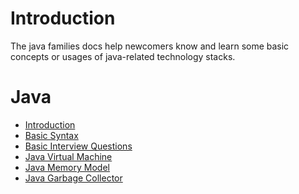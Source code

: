 # Introduction
The java families docs help newcomers know 
and learn some basic concepts or usages of 
java-related technology stacks.

# Java
- [Introduction](/java/introduction.md)
- [Basic Syntax](/java/basic-syntax.md)
- [Basic Interview Questions](/java/basic-interview-questions.md)
- [Java Virtual Machine](/java/jvm.md)
- [Java Memory Model](/java/jmm.md)
- [Java Garbage Collector](/java/jgc.md)